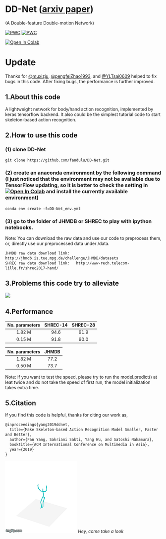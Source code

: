# DD-Net ([arxiv paper](https://arxiv.org/pdf/1907.09658.pdf))
(A Double-feature Double-motion Network)

[![PWC](https://img.shields.io/endpoint.svg?url=https://paperswithcode.com/badge/make-skeleton-based-action-recognition-model-1/skeleton-based-action-recognition-on-jhmdb-2d)](https://paperswithcode.com/sota/skeleton-based-action-recognition-on-jhmdb-2d?p=make-skeleton-based-action-recognition-model-1)
[![PWC](https://img.shields.io/endpoint.svg?url=https://paperswithcode.com/badge/make-skeleton-based-action-recognition-model-1/skeleton-based-action-recognition-on-shrec)](https://paperswithcode.com/sota/skeleton-based-action-recognition-on-shrec?p=make-skeleton-based-action-recognition-model-1)

[![Open In Colab](https://colab.research.google.com/assets/colab-badge.svg)](https://colab.research.google.com/drive/19gq3bUigdxIfyMCoWW93YhLEi1KQlBit)

# Update
Thanks for [@muxizju](https://github.com/muxizju), [@pengfeiZhao1993](https://github.com/pengfeiZhao1993), and [@YLTsai0609](https://github.com/YLTsai0609) helped to fix bugs in this code. After fixing bugs, the performance is further improved.

## 1.About this code
A lightweight network for body/hand action recognition, implemented by keras tensorflow backend. It also could be the simplest tutorial code to start skeleton-based action recognition.

## 2.How to use this code
### (1) clone DD-Net
```
git clone https://github.com/fandulu/DD-Net.git
```

### (2) create an anaconda environment by the following command (I just noticed that the environment may not be available due to TensorFlow updating, so it is better to check the setting in [![Open In Colab](https://colab.research.google.com/assets/colab-badge.svg)](https://colab.research.google.com/drive/19gq3bUigdxIfyMCoWW93YhLEi1KQlBit) and install the currently available environment)
```
conda env create -f=DD-Net_env.yml
```
### (3) go to the folder of JHMDB or SHREC to play with ipython notebooks.
Note: You can download the raw data and use our code to preprocess them, or, directly use our preprocessed data under /data.
```
JHMDB raw data download link:   http://jhmdb.is.tue.mpg.de/challenge/JHMDB/datasets
SHREC raw data download link:   http://www-rech.telecom-lille.fr/shrec2017-hand/
```


## 3.Problems this code try to alleviate
<img src="https://github.com/fandulu/DD-Net/blob/master/demo.png" width="500">

## 4.Performance
|No. parameters | SHREC-14 | SHREC-28 |
| :----: | :----: | :----: |
| 1.82 M | 94.6 | 91.9  |
| 0.15 M | 91.8| 90.0|

|No. parameters | JHMDB|
| :----: | :----: | 
| 1.82 M | 77.2|
| 0.50 M | 73.7 | 

Note: if you want to test the speed, please try to run the model.predict() at leat twice and do not take the speed of first run, the model initialization takes extra time.
## 5.Citation
If you find this code is helpful, thanks for citing our work as,
```
@inproceedings{yang2019ddnet,
  title={Make Skeleton-based Action Recognition Model Smaller, Faster and Better},
  author={Fan Yang, Sakriani Sakti, Yang Wu, and Satoshi Nakamura},
  booktitle={ACM International Conference on Multimedia in Asia},
  year={2019}
}
```
![](look.gif)
*Hey, come take a look*
